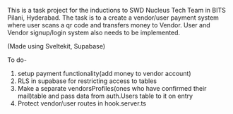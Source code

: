 This is a task project for the inductions to SWD Nucleus Tech Team in BITS Pilani, Hyderabad.
The task is to a create a vendor/user payment system where user scans a qr code and transfers money to Vendor. User and Vendor signup/login system also needs to be implemented.

(Made using Sveltekit, Supabase)

To do-

1. setup payment functionality(add money to vendor account)
2. RLS in supabase for restricting access to tables
3. Make a separate vendorsProfiles(ones who have confirmed their mail)table and pass data from auth.Users table to it on entry
4. Protect vendor/user routes in hook.server.ts
